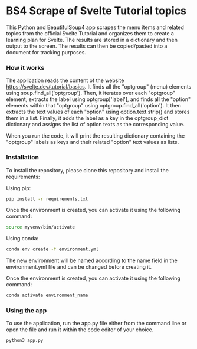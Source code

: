# BS4 Scrape of Svelte Tutorial topics

This Python and BeautifulSoup4 app scrapes the menu items and related topics from the official Svelte Tutorial and organizes them to create a learning plan for Svelte. The results are stored in a dictionary and then output to the screen. The results can then be copied/pasted into a document for tracking purposes.

### How it works

The application reads the content of the website https://svelte.dev/tutorial/basics. It finds all the "optgroup" (menu) elements using soup.find_all('optgroup'). Then, it iterates over each "optgroup" element, extracts the label using optgroup['label'], and finds all the "option" elements within that "optgroup" using optgroup.find_all('option'). It then extracts the text values of each "option" using option.text.strip() and stores them in a list. Finally, it adds the label as a key in the optgroup_dict dictionary and assigns the list of option texts as the corresponding value.

When you run the code, it will print the resulting dictionary containing the "optgroup" labels as keys and their related "option" text values as lists.

### Installation

To install the repository, please clone this repository and install the requirements:

Using pip:

```bash
pip install -r requirements.txt
```

Once the environment is created, you can activate it using the following command:

```bash
source myvenv/bin/activate
```

Using conda:

```bash
conda env create -f environment.yml
```

The new environment will be named according to the name field in the environment.yml file and can be changed before creating it.

Once the environment is created, you can activate it using the following command:

```bash
conda activate environment_name
```

### Using the app

To use the application, run the app.py file either from the command line or open the file and run it within the code editor of your choice.

```bash
python3 app.py
```

